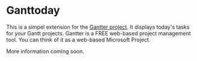 # Ganttoday
This is a simpel extension for the [Gantter project](http://gantter.com). It displays today's tasks for your Gantt projects. Gantter is a FREE web-based project management tool. You can think of it as a web-based Microsoft Project.

More information coming soon.